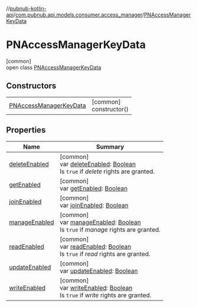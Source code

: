 //[pubnub-kotlin-api](../../../index.md)/[com.pubnub.api.models.consumer.access_manager](../index.md)/[PNAccessManagerKeyData](index.md)

# PNAccessManagerKeyData

[common]\
open class [PNAccessManagerKeyData](index.md)

## Constructors

| | |
|---|---|
| [PNAccessManagerKeyData](-p-n-access-manager-key-data.md) | [common]<br>constructor() |

## Properties

| Name | Summary |
|---|---|
| [deleteEnabled](delete-enabled.md) | [common]<br>var [deleteEnabled](delete-enabled.md): [Boolean](https://kotlinlang.org/api/latest/jvm/stdlib/kotlin/-boolean/index.html)<br>Is `true` if *delete* rights are granted. |
| [getEnabled](get-enabled.md) | [common]<br>var [getEnabled](get-enabled.md): [Boolean](https://kotlinlang.org/api/latest/jvm/stdlib/kotlin/-boolean/index.html) |
| [joinEnabled](join-enabled.md) | [common]<br>var [joinEnabled](join-enabled.md): [Boolean](https://kotlinlang.org/api/latest/jvm/stdlib/kotlin/-boolean/index.html) |
| [manageEnabled](manage-enabled.md) | [common]<br>var [manageEnabled](manage-enabled.md): [Boolean](https://kotlinlang.org/api/latest/jvm/stdlib/kotlin/-boolean/index.html)<br>Is `true` if *manage* rights are granted. |
| [readEnabled](read-enabled.md) | [common]<br>var [readEnabled](read-enabled.md): [Boolean](https://kotlinlang.org/api/latest/jvm/stdlib/kotlin/-boolean/index.html)<br>Is `true` if *read* rights are granted. |
| [updateEnabled](update-enabled.md) | [common]<br>var [updateEnabled](update-enabled.md): [Boolean](https://kotlinlang.org/api/latest/jvm/stdlib/kotlin/-boolean/index.html) |
| [writeEnabled](write-enabled.md) | [common]<br>var [writeEnabled](write-enabled.md): [Boolean](https://kotlinlang.org/api/latest/jvm/stdlib/kotlin/-boolean/index.html)<br>Is `true` if *write* rights are granted. |
